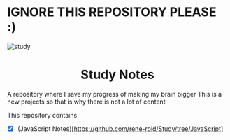 # IGNORE THIS REPOSITORY PLEASE :)

![study](https://socialify.git.ci/rene-roid/study/image?font=Inter&forks=1&language=1&owner=1&pattern=Plus&pulls=1&stargazers=1&theme=Dark)
# <center> Study Notes </center>
A repository where I save my progress of making my brain bigger
This is a new projects so that is why there is not a lot of content

This repository contains
- [x] (JavaScript Notes)[https://github.com/rene-roid/Study/tree/JavaScript]
